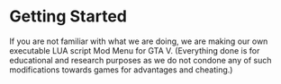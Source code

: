 # Getting Started
If you are not familiar with what we are doing, we are making our own executable LUA script Mod Menu for GTA V. 
(Everything done is for educational and research purposes as we do not condone any of such modifications towards games for advantages and cheating.)
